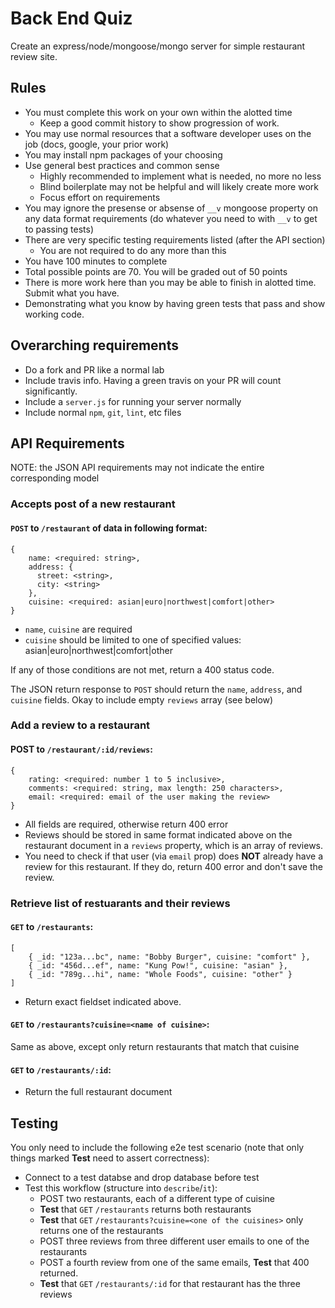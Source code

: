 # Back End Quiz

Create an express/node/mongoose/mongo server for simple restaurant review site.

## Rules

* You must complete this work on your own within the alotted time
  * Keep a good commit history to show progression of work.
* You may use normal resources that a software developer uses on the job (docs, google, your prior work)
* You may install npm packages of your choosing
* Use general best practices and common sense
  * Highly recommended to implement what is needed, no more no less
  * Blind boilerplate may not be helpful and will likely create more work
  * Focus effort on requirements
* You may ignore the presense or absense of `__v` mongoose property on 
any data format requirements (do whatever you need to with `__v` to get to passing tests)
* There are very specific testing requirements listed (after the API section)
  * You are not required to do any more than this
* You have 100 minutes to complete
* Total possible points are 70. You will be graded out of 50 points
* There is more work here than you may be able to finish in alotted time. Submit what you have. 
* Demonstrating what you know by having green tests that pass and show working code.

## Overarching requirements
* Do a fork and PR like a normal lab
* Include travis info. Having a green travis on your PR will count significantly.
* Include a `server.js` for running your server normally
* Include normal `npm`, `git`, `lint`, etc files

## API Requirements

NOTE: the JSON API requirements may not indicate the entire corresponding model

### Accepts post of a new restaurant

#### `POST` to `/restaurant` of data in following format:

```
{
    name: <required: string>,
    address: {
      street: <string>,
      city: <string>
    },
    cuisine: <required: asian|euro|northwest|comfort|other>
}
```

* `name`, `cuisine` are required
* `cuisine` should be limited to one of specified values: asian|euro|northwest|comfort|other

If any of those conditions are not met, return a 400 status code.

The JSON return response to `POST` should return the `name`, `address`, and `cuisine` fields. 
Okay to include empty `reviews` array (see below)

### Add a review to a restaurant

#### POST to `/restaurant/:id/reviews`:

```
{
    rating: <required: number 1 to 5 inclusive>,
    comments: <required: string, max length: 250 characters>,
    email: <required: email of the user making the review>
}
```

* All fields are required, otherwise return 400 error
* Reviews should be stored in same format indicated above on the restaurant document in a `reviews`
property, which is an array of reviews.
* You need to check if that user (via `email` prop) does **NOT** already have a review for this restaurant. If they 
do, return 400 error and don't save the review.

### Retrieve list of restuarants and their reviews

#### `GET` to `/restaurants`:

```
[
    { _id: "123a...bc", name: "Bobby Burger", cuisine: "comfort" },
    { _id: "456d...ef", name: "Kung Pow!", cuisine: "asian" },
    { _id: "789g...hi", name: "Whole Foods", cuisine: "other" }
]
```

* Return exact fieldset indicated above.

#### `GET` to `/restaurants?cuisine=<name of cuisine>`:

Same as above, except only return restaurants that match that cuisine

#### `GET` to `/restaurants/:id`:

* Return the full restaurant document

## Testing

You only need to include the following e2e test scenario (note that only things marked **Test** 
need to assert correctness):

* Connect to a test databse and drop database before test
* Test this workflow (structure into `describe`/`it`):
  * POST two restaurants, each of a different type of cuisine
  * **Test** that `GET` `/restaurants` returns both restaurants
  * **Test** that `GET` `/restaurants?cuisine=<one of the cuisines>` only returns one of the restaurants
  * POST three reviews from three different user emails to one of the restaurants
  * POST a fourth review from one of the same emails, **Test** that 400 returned.
  * **Test** that `GET` `/restaurants/:id` for that restaurant has the three reviews
